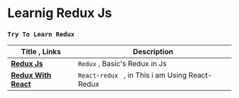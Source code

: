 # Learnig Redux Js 
### `Try To Learn Redux`



| Title  , Links                        | Description                                     |
| ------------------------------------- | ----------------------------------------------- |
| [__Redux Js__](/Redux%20JS/)          | `Redux` , Basic's Redux in Js                   |
| [__Redux With React__](/React-Redux/) | `React-redux ` , in This i am Using React-Redux |